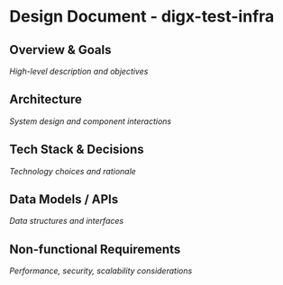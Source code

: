 # Design Document - digx-test-infra

## Overview & Goals
*High-level description and objectives*

## Architecture
*System design and component interactions*

## Tech Stack & Decisions
*Technology choices and rationale*

## Data Models / APIs
*Data structures and interfaces*

## Non-functional Requirements
*Performance, security, scalability considerations*